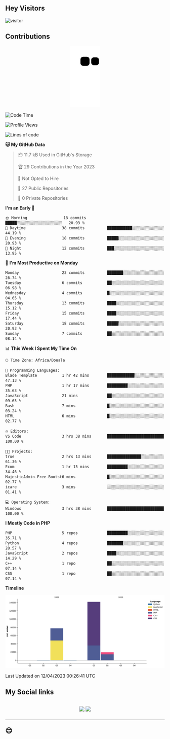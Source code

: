 ## Hey Visitors
![visitor](https://profile-counter.glitch.me/Fotsingboris/count.svg)

## Contributions
<p align="center">
  <img src="https://raw.githubusercontent.com/Fotsingboris/Fotsingboris/output/github-contribution-grid-snake.svg" />
</p>

<!--START_SECTION:waka-->
![Code Time](http://img.shields.io/badge/Code%20Time-224%20hrs%2012%20mins-blue)

![Profile Views](http://img.shields.io/badge/Profile%20Views-0-blue)

![Lines of code](https://img.shields.io/badge/From%20Hello%20World%20I%27ve%20Written-239.6%20thousand%20lines%20of%20code-blue)

**🐱 My GitHub Data** 

> 📦 11.7 kB Used in GitHub's Storage 
 > 
> 🏆 29 Contributions in the Year 2023
 > 
> 🚫 Not Opted to Hire
 > 
> 📜 27 Public Repositories 
 > 
> 🔑 0 Private Repositories 
 > 
**I'm an Early 🐤** 

```text
🌞 Morning                18 commits          █████░░░░░░░░░░░░░░░░░░░░   20.93 % 
🌆 Daytime                38 commits          ███████████░░░░░░░░░░░░░░   44.19 % 
🌃 Evening                18 commits          █████░░░░░░░░░░░░░░░░░░░░   20.93 % 
🌙 Night                  12 commits          ███░░░░░░░░░░░░░░░░░░░░░░   13.95 % 
```
📅 **I'm Most Productive on Monday** 

```text
Monday                   23 commits          ███████░░░░░░░░░░░░░░░░░░   26.74 % 
Tuesday                  6 commits           ██░░░░░░░░░░░░░░░░░░░░░░░   06.98 % 
Wednesday                4 commits           █░░░░░░░░░░░░░░░░░░░░░░░░   04.65 % 
Thursday                 13 commits          ████░░░░░░░░░░░░░░░░░░░░░   15.12 % 
Friday                   15 commits          ████░░░░░░░░░░░░░░░░░░░░░   17.44 % 
Saturday                 18 commits          █████░░░░░░░░░░░░░░░░░░░░   20.93 % 
Sunday                   7 commits           ██░░░░░░░░░░░░░░░░░░░░░░░   08.14 % 
```


📊 **This Week I Spent My Time On** 

```text
🕑︎ Time Zone: Africa/Douala

💬 Programming Languages: 
Blade Template           1 hr 42 mins        ████████████░░░░░░░░░░░░░   47.13 % 
PHP                      1 hr 17 mins        █████████░░░░░░░░░░░░░░░░   35.63 % 
JavaScript               21 mins             ██░░░░░░░░░░░░░░░░░░░░░░░   09.65 % 
Bash                     7 mins              █░░░░░░░░░░░░░░░░░░░░░░░░   03.24 % 
HTML                     6 mins              █░░░░░░░░░░░░░░░░░░░░░░░░   02.77 % 

🔥 Editors: 
VS Code                  3 hrs 38 mins       █████████████████████████   100.00 % 

🐱‍💻 Projects: 
true                     2 hrs 13 mins       ███████████████░░░░░░░░░░   61.36 % 
Ecom                     1 hr 15 mins        █████████░░░░░░░░░░░░░░░░   34.46 % 
MajesticAdmin-Free-Bootst6 mins              █░░░░░░░░░░░░░░░░░░░░░░░░   02.77 % 
icare                    3 mins              ░░░░░░░░░░░░░░░░░░░░░░░░░   01.41 % 

💻 Operating System: 
Windows                  3 hrs 38 mins       █████████████████████████   100.00 % 
```

**I Mostly Code in PHP** 

```text
PHP                      5 repos             █████████░░░░░░░░░░░░░░░░   35.71 % 
Python                   4 repos             ███████░░░░░░░░░░░░░░░░░░   28.57 % 
JavaScript               2 repos             ████░░░░░░░░░░░░░░░░░░░░░   14.29 % 
C++                      1 repo              ██░░░░░░░░░░░░░░░░░░░░░░░   07.14 % 
CSS                      1 repo              ██░░░░░░░░░░░░░░░░░░░░░░░   07.14 % 
```



**Timeline**

![Lines of Code chart](https://raw.githubusercontent.com/Fotsingboris/Fotsingboris/main/assets/bar_graph.png)


 Last Updated on 12/04/2023 00:26:41 UTC
<!--END_SECTION:waka-->

<h2>My Social links <h2>
<p align="center">
   <a href="https://linkedin.com/in/Fotsingboris-Mathieu"><img src="https://img.shields.io/badge/linkedin-%230077B5.svg?style=for-the-badge&logo=linkedin&logoColor=white"></a>
   <a href="https://instagram.com/Fotsingboris"><img src="https://img.shields.io/badge/instagram-%23E4405F.svg?style=for-the-badge&logo=Instagram&logoColor=white"></a>
  </p>
<hr>
😊

